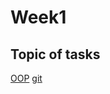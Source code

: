# Week1
## Topic of tasks
[OOP](https://www.javatpoint.com/java-oops-concepts)
[git](https://git-scm.com/docs/gittutorial)

